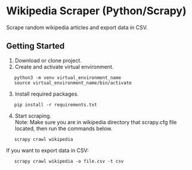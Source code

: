 # Wikipedia Scraper (Python/Scrapy)
Scrape random wikipedia articles and export data in CSV.

## Getting Started
1. Download or clone project.
2. Create and activate virtual environment.
```
   python3 -m venv virtual_environment_name
   source virtual_environment_name/bin/activate
```
3. Install required packages.
```
   pip install -r requirements.txt
```
4. Start scraping.  
   Note: Make sure you are in wikipedia directory that scrapy.cfg file located, then run the commands below.
```
   scrapy crawl wikipedia
```
If you want to export data in CSV:
```
   scrapy crawl wikipedia -o file.csv -t csv
```
